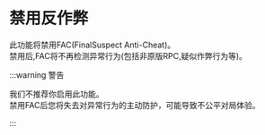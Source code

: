 # 禁用反作弊

此功能将禁用FAC(FinalSuspect Anti-Cheat)。\
禁用后,FAC将不再检测异常行为(包括非原版RPC,疑似作弊行为等)。

:::warning 警告

我们不推荐你启用此功能。\
禁用FAC后您将失去对异常行为的主动防护，可能导致不公平对局体验。

:::